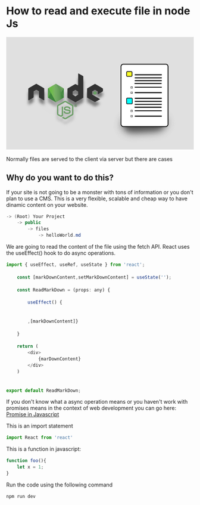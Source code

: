 # How to read and execute file in node Js



<img class='blog-c' src='/images/blog/cover_readfile_nodejs.jpg' alt='Test'>

Normally files are served to the client via server but there are cases 

## Why do you want to do this?

If your site is not going to be a monster with tons of information or you don't plan to use a CMS. This is a very flexible, scalable and cheap way to have dinamic content on your website.
 

```as
-> (Root) Your Project 
    -> public
        -> files
            -> helloWorld.md
```

We are going to read the content of the file using the fetch API. React uses the useEffect() hook to do async operations.


```js  
import { useEffect, useRef, useState } from 'react';

    const [markDownContent,setMarkDownContent] = useState('');

    const ReadMarkDown = (props: any) {

        useEffect() {


        ,[markDownContent]}

    }

    return (
        <div>
            {marDownContent}
        </div>
    )


export default ReadMarkDown;

```




If you don't know what a async operation means or you haven't work with promises means in the context of web development you can go here:
<a href="https://developer.mozilla.org/en-US/docs/Web/JavaScript/Guide/Using_promises/" target="_blank">Promise in Javascript</a>




This is an import statement
```js  
import React from 'react'
```


This is a function in javascript:
```js  
function foo(){
    let x = 1; 
}
```

Run the code using the following command

```bash
npm run dev
```



